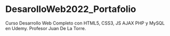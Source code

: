 # DesarolloWeb2022_Portafolio
Curso Desarrollo Web Completo con HTML5, CSS3, JS AJAX PHP y MySQL en Udemy. Profesor Juan De La Torre.
